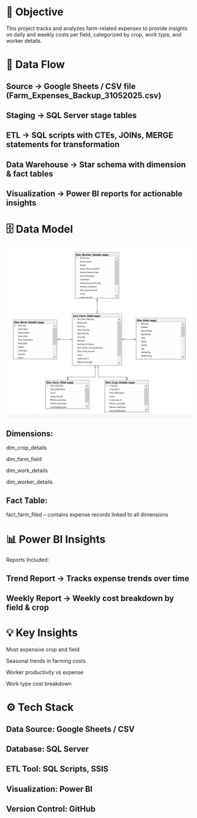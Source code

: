 # 📌 Objective

This project tracks and analyzes farm-related expenses to provide insights on daily and weekly costs per field, categorized by crop, work type, and worker details.

# 🔹 Data Flow

## Source → Google Sheets / CSV file (Farm_Expenses_Backup_31052025.csv)

## Staging → SQL Server stage tables

## ETL → SQL scripts with CTEs, JOINs, MERGE statements for transformation

## Data Warehouse → Star schema with dimension & fact tables

## Visualization → Power BI reports for actionable insights

# 🗄 Data Model
![DML](dwh/DML.JPG)

## Dimensions:

dim_crop_details

dim_farm_field

dim_work_details

dim_worker_details

## Fact Table:

fact_farm_filed – contains expense records linked to all dimensions

# 📊 Power BI Insights
Reports Included:

## Trend Report → Tracks expense trends over time

## Weekly Report → Weekly cost breakdown by field & crop

# 💡 Key Insights
Most expensive crop and field

Seasonal trends in farming costs

Worker productivity vs expense

Work type cost breakdown

# ⚙️ Tech Stack
## Data Source: Google Sheets / CSV

## Database: SQL Server

## ETL Tool: SQL Scripts, SSIS

## Visualization: Power BI

## Version Control: GitHub
